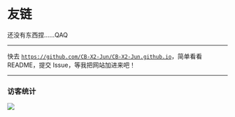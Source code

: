 # 友链
还没有东西捏……QAQ  

---
快去 [`https://github.com/CB-X2-Jun/CB-X2-Jun.github.io`](https://github.com/CB-X2-Jun/CB-X2-Jun.github.io)，简单看看 README，提交 Issue，等我把网站加进来吧！

---
### 访客统计
![](https://flagcounter.me/e7K)
